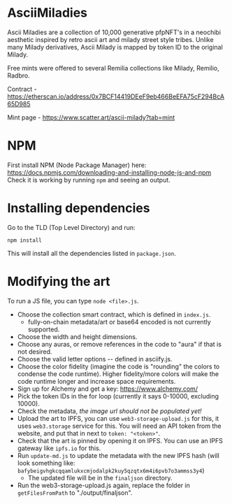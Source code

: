 # AsciiMiladies
Ascii Miladies are a collection of 10,000 generative pfpNFT's in a neochibi aesthetic inspired by retro ascii art and milady street style tribes. Unlike many Milady derivatives, Ascii Milady is mapped by token ID to the original Milady.

Free mints were offered to several Remilia collections like Milady, Remilio, Radbro.

Contract - https://etherscan.io/address/0x7BCF14419DEeF9eb466BeEFA75cF294BcA65D985

Mint page - https://www.scatter.art/ascii-milady?tab=mint


# NPM

First install NPM (Node Package Manager) here: https://docs.npmjs.com/downloading-and-installing-node-js-and-npm
Check it is working by running `npm` and seeing an output.

# Installing dependencies

Go to the TLD (Top Level Directory) and run:

```
npm install
```

This will install all the dependencies listed in `package.json`.

# Modifying the art
To run a JS file, you can type `node <file>.js`.

- Choose the collection smart contract, which is defined in `index.js`.
  - fully-on-chain metadata/art or base64 encoded is not currently supported. 
- Choose the width and height dimensions.
- Choose any auras, or remove references in the code to "aura" if that is not desired. 
- Choose the valid letter options -- defined in asciify.js.
- Choose the color fidelity (imagine the code is "rounding" the colors to condense the code runtime). Higher fidelity/more colors will make the code runtime longer and increase space requirements.
- Sign up for Alchemy and get a key: https://www.alchemy.com/
- Pick the token IDs in the for loop (currently it says 0-10000, excluding 10000).
- Check the metadata, *the image url should not be populated yet!*
- Upload the art to IPFS, you can use `web3-storage-upload.js` for this, it uses `web3.storage` service for this. You will need an API token from the website, and put that in next to `token: "<token>"`.
- Check that the art is pinned by opening it on IPFS. You can use an IPFS gateway like `ipfs.io` for this.
- Run `update-md.js` to update the metadata with the new IPFS hash (will look something like: `bafybeigvhgkcqqamlukxcmjodalpk2kuy5qzqtx6m4i6pvb7o3ammss3y4`)
  - The updated file will be in the `finaljson` directory.
- Run the web3-storage-upload.js again, replace the folder in `getFilesFromPath` to "./output/finaljson".
